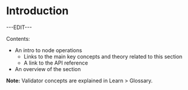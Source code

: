 ﻿---
sidebar_position: 1
---

# Introduction

---EDIT---

Contents:

- An intro to node operations
	- Links to the main key concepts and theory related to this section
	- A link to the API reference
- An overview of the section

**Note:** Validator concepts are explained in Learn > Glossary.